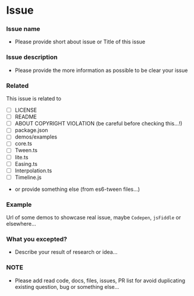# Issue

### Issue name
- Please provide short about issue or Title of this issue

### Issue description
- Please provide the more information as possible to be clear your issue

### Related
This issue is related to

- [ ] LICENSE
- [ ] README
- [ ] ABOUT COPYRIGHT VIOLATION (be careful before checking this...!)
- [ ] package.json
- [ ] demos/examples
- [ ] core.ts
- [ ] Tween.ts
- [ ] lite.ts
- [ ] Easing.ts
- [ ] Interpolation.ts
- [ ] Timeline.js

- or provide something else (from es6-tween files...)

### Example
Url of some demos to showcase real issue, maybe `Codepen`, `jsFiddle` or elsewhere...

### What you excepted?
- Describe your result of research or idea...

### NOTE
- Please add read code, docs, files, issues, PR list for avoid duplicating existing question, bug or something else...
